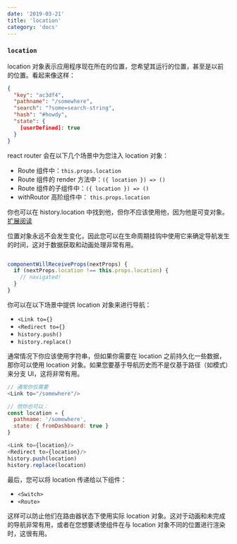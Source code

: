 ```yaml
---
date: '2019-03-21'
title: 'location'
category: 'docs'
---
```


### `location`

location 对象表示应用程序现在所在的位置，您希望其运行的位置，甚至是以前的位置。看起来像这样：

```json
{
  "key": "ac3df4",
  "pathname": "/somewhere",
  "search": "?some=search-string",
  "hash": "#howdy",
  "state": {
    [userDefined]: true
  }
}
```

react router 会在以下几个场景中为您注入 location 对象：

- Route 组件中：`this.props.location`
- Route 组件的 render 方法中：`({ location }) => ()`
- Route 组件的子组件中：`({ location }) => ()`
- withRoutor 高阶组件中： `this.props.location`

你也可以在 history.location 中找到他，但你不应该使用他，因为他是可变对象。[扩展阅读](https://reactrouter.com/)

位置对象永远不会发生变化，因此您可以在生命周期挂钩中使用它来确定导航发生的时间，这对于数据获取和动画处理非常有用。

```js

componentWillReceiveProps(nextProps) {
  if (nextProps.location !== this.props.location) {
    // navigated!
  }
}
```

你可以在以下场景中提供 location 对象来进行导航：

- `<Link to={}`
- `<Redirect to={}`
- `history.push()`
- `history.replace()`

通常情况下你应该使用字符串，但如果你需要在 location 之前持久化一些数据，那你可以使用 location 对象。如果您要基于导航历史而不是仅基于路径（如模式）来分支 UI，这将非常有用。

```js
// 通常你仅需要
<Link to="/somewhere"/>

// 但你也可以：
const location = {
  pathname: '/somewhere',
  state: { fromDashboard: true }
}

<Link to={location}/>
<Redirect to={location}/>
history.push(location)
history.replace(location)

```

最后，您可以将 location 传递给以下组件：

- `<Switch>`
- `<Route>`

这样可以防止他们在路由器状态下使用实际 location 对象。这对于动画和未完成的导航非常有用，或者在您想要诱使组件在与 location 对象不同的位置进行渲染时，这很有用。
